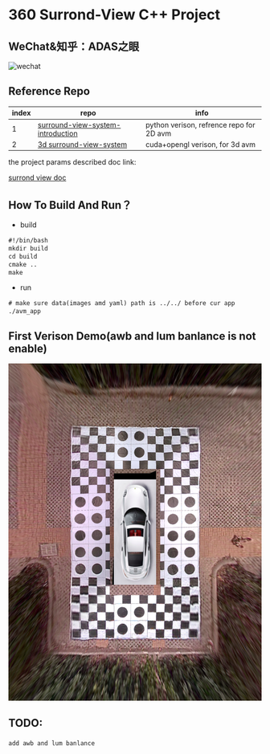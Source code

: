 # 360 Surrond-View C++ Project
## WeChat&知乎：ADAS之眼

![wechat](./doc/wechat.png)

## Reference Repo

|index|repo|info|
|----|----|----|
|1|[surround-view-system-introduction](https://github.com/neozhaoliang/surround-view-system-introduction)|python verison, refrence repo for 2D avm|
|2|[3d surround-view-system](https://github.com/SokratG/Surround-View)|cuda+opengl verison, for 3d avm|

the project params described doc link:

[surrond view doc](https://github.com/neozhaoliang/surround-view-system-introduction/blob/master/doc/en.md)

## How To Build And Run？
* build

```
#!/bin/bash
mkdir build
cd build 
cmake ..
make
```
* run

```
# make sure data(images amd yaml) path is ../../ before cur app
./avm_app
```
## First Verison Demo(awb and lum banlance is not enable)
![first demo](./images/ADAS_EYES_360_VIEW.png)

## TODO:

`add awb and lum banlance`